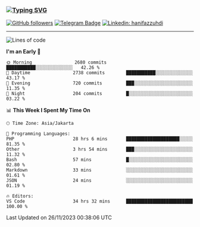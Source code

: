 ### [![Typing SVG](https://readme-typing-svg.herokuapp.com?font=lato&size=22&lines=Hi+There+👋)](https://git.io/typing-svg) 

[![GitHub followers](https://img.shields.io/github/followers/hanifazzuhdi?label=Follow&style=social)](https://github.com/hanifazzuhdi/?tab=follow) 
[![Telegram Badge](https://img.shields.io/badge/-hanif0198-blue?style=social&logo=telegram&link=https://www.t.me/hanif0198/)](https://www.t.me/hanif0198/) 
[![Linkedin: hanifazzuhdi](https://img.shields.io/badge/-hanifazzuhdi-blue?style=flat-square&logo=Linkedin&logoColor=white&link=https://www.linkedin.com/in/hanif-az-zuhdi-69688019b/)](https://www.linkedin.com/in/hanif-az-zuhdi-69688019b/) 

<hr/>

<!--START_SECTION:waka-->
![Lines of code](https://img.shields.io/badge/From%20Hello%20World%20I%27ve%20Written-39.5%20million%20lines%20of%20code-blue)

**I'm an Early 🐤** 

```text
🌞 Morning                2680 commits        ███████████░░░░░░░░░░░░░░   42.26 % 
🌆 Daytime                2738 commits        ███████████░░░░░░░░░░░░░░   43.17 % 
🌃 Evening                720 commits         ███░░░░░░░░░░░░░░░░░░░░░░   11.35 % 
🌙 Night                  204 commits         █░░░░░░░░░░░░░░░░░░░░░░░░   03.22 % 
```


📊 **This Week I Spent My Time On** 

```text
🕑︎ Time Zone: Asia/Jakarta

💬 Programming Languages: 
PHP                      28 hrs 6 mins       ████████████████████░░░░░   81.35 % 
Other                    3 hrs 54 mins       ███░░░░░░░░░░░░░░░░░░░░░░   11.32 % 
Bash                     57 mins             █░░░░░░░░░░░░░░░░░░░░░░░░   02.80 % 
Markdown                 33 mins             ░░░░░░░░░░░░░░░░░░░░░░░░░   01.61 % 
JSON                     24 mins             ░░░░░░░░░░░░░░░░░░░░░░░░░   01.19 % 

🔥 Editors: 
VS Code                  34 hrs 32 mins      █████████████████████████   100.00 % 
```


 Last Updated on 26/11/2023 00:38:06 UTC
<!--END_SECTION:waka-->

